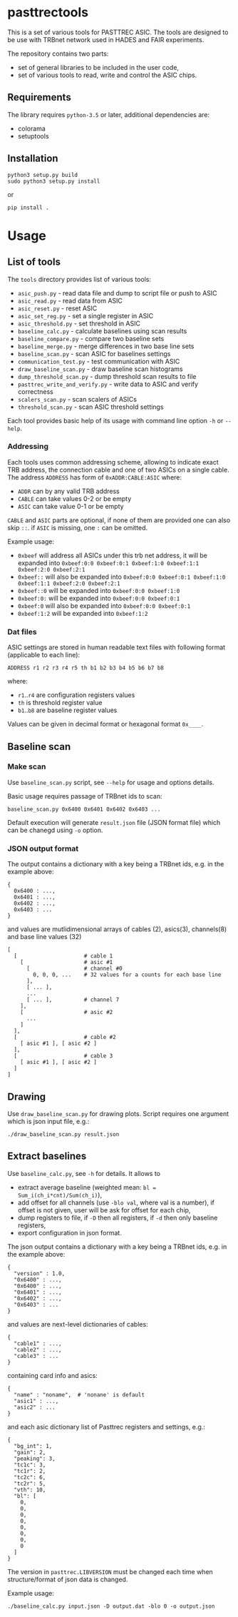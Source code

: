 # pasttrectools

This is a set of various tools for PASTTREC ASIC. The tools are designed to be use with TRBnet network used in HADES and FAIR experiments.

The repository contains two parts:
* set of general libraries to be included in the user code,
* set of various tools to read, write and control the ASIC chips.

## Requirements

The library requires `python-3.5` or later, additional dependencies are:
 * colorama
 * setuptools

## Installation

    python3 setup.py build
    sudo python3 setup.py install

or

    pip install .

# Usage

## List of tools

The `tools` directory provides list of various tools:
* `asic_push.py` - read data file and dump to script file or push to ASIC
* `asic_read.py` - read data from ASIC
* `asic_reset.py` - reset ASIC
* `asic_set_reg.py` - set a single register in ASIC
* `asic_threshold.py` - set threshold in ASIC
* `baseline_calc.py` - calculate baselines using scan results
* `baseline_compare.py` - compare two baseline sets
* `baseline_merge.py` - merge differences in two base line sets
* `baseline_scan.py` - scan ASIC for baselines settings
* `communication_test.py` - test communication with ASIC
* `draw_baseline_scan.py` - draw baseline scan histograms
* `dump_threshold_scan.py` - dump threshold scan results to file
* `pasttrec_write_and_verify.py` - write data to ASIC and verify correctness
* `scalers_scan.py` - scan scalers of ASICs
* `threshold_scan.py` - scan ASIC threshold settings

Each tool provides basic help of its usage with command line option `-h` or `--help`.

### Addressing

Each tools uses common addressing scheme, allowing to indicate exact TRB address, the connection cable and one of two ASICs on a single cable.
The address `ADDRESS` has form of `0xADDR:CABLE:ASIC` where:
* `ADDR` can by any valid TRB address
* `CABLE` can take values 0-2 or be empty
* `ASIC` can take value 0-1 or be empty

`CABLE` and `ASIC` parts are optional, if none of them are provided one can also skip `::`. if `ASIC` is missing, one `:` can be omitted.

Example usage:
* `0xbeef` will address all ASICs under this trb net address, it will be expanded into `0xbeef:0:0 0xbeef:0:1 0xbeef:1:0 0xbeef:1:1 0xbeef:2:0 0xbeef:2:1`
* `0xbeef::` will also be expanded into `0xbeef:0:0 0xbeef:0:1 0xbeef:1:0 0xbeef:1:1 0xbeef:2:0 0xbeef:2:1`
* `0xbeef::0` will be expanded into `0xbeef:0:0 0xbeef:1:0`
* `0xbeef:0:` will be expanded into `0xbeef:0:0 0xbeef:0:1`
* `0xbeef:0` will also be expanded into `0xbeef:0:0 0xbeef:0:1`
* `0xbeef:1:2` will be expanded into `0xbeef:1:2`

### Dat files

ASIC settings are stored in human readable text files with following format (applicable to each line):

`ADDRESS r1 r2 r3 r4 r5 th b1 b2 b3 b4 b5 b6 b7 b8`

where:
* `r1`..`r4` are configuration registers values
* `th` is threshold register value
* `b1`..`b8` are baseline register values

Values can be given in decimal format or hexagonal format `0x____`.

## Baseline scan

### Make scan

Use `baseline_scan.py` script, see `--help` for usage and options details.

Basic usage requires passage of TRBnet ids to scan:

    baseline_scan.py 0x6400 0x6401 0x6402 0x6403 ...

Default execution will generate `result.json` file (JSON format file) which can be chanegd using `-o` option.

### JSON output format

The output contains a dictionary with a key being a TRBnet ids, e.g. in the example above:

    {
      0x6400 : ...,
      0x6401 : ...,
      0x6402 : ...,
      0x6403 : ...
    }

and values are mutlidimensional arrays of cables (2), asics(3), channels(8) and base line values (32)

    [
      [                     # cable 1
        [                   # asic #1
          [                 # channel #0
            0, 0, 0, ...    # 32 values for a counts for each base line
          ],
          [ ... ],
          ...
          [ ... ],          # channel 7
        ],
        [                   # asic #2
          ...
        ]
      ],
      [                     # cable #2
        [ asic #1 ], [ asic #2 ]
      ],
      [                     # cable 3
        [ asic #1 ], [ asic #2 ]
      ]
    ]

## Drawing

Use `draw_baseline_scan.py` for drawing plots. Script requires one argument which is json input file, e.g.:

    ./draw_baseline_scan.py result.json


## Extract baselines

Use `baseline_calc.py`, see `-h` for details. It allows to

* extract average baseline (weighted mean: `bl = Sum_i(ch_i*cnt)/Sum(ch_i)`),
* add offset for all channels (use `-blo val`, where val is a number), if offset is not given, user will be ask for offset for each chip,
* dump registers to file, if `-D` then all registers, if `-d` then only baseline registers,
* export configuration in json format.

The json output contains a dictionary with a key being a TRBnet ids, e.g. in the example above:

    {
      "version" : 1.0,
      "0x6400" : ...,
      "0x6400" : ...,
      "0x6401" : ...,
      "0x6402" : ...,
      "0x6403" : ...
    }

and values are next-level dictionaries of cables:

    {
      "cable1" : ...,
      "cable2" : ...,
      "cable3" : ...
    }

containing card info and asics:

    {
      "name" : "noname",  # 'nonane' is default
      "asic1" : ...,
      "asic2" : ...
    }

and each asic dictionary list of Pasttrec registers and settings, e.g.:

    {
      "bg_int": 1,
      "gain": 2,
      "peaking": 3,
      "tc1c": 3,
      "tc1r": 2,
      "tc2c": 6,
      "tc2r": 5,
      "vth": 10,
      "bl": [
        0,
        0,
        0,
        0,
        0,
        0,
        0,
        0
      ]
    }

The version in `pasttrec.LIBVERSION` must be changed each time when structure/format of json data is changed.

Example usage:

    ./baseline_calc.py input.json -D output.dat -blo 0 -o output.json
